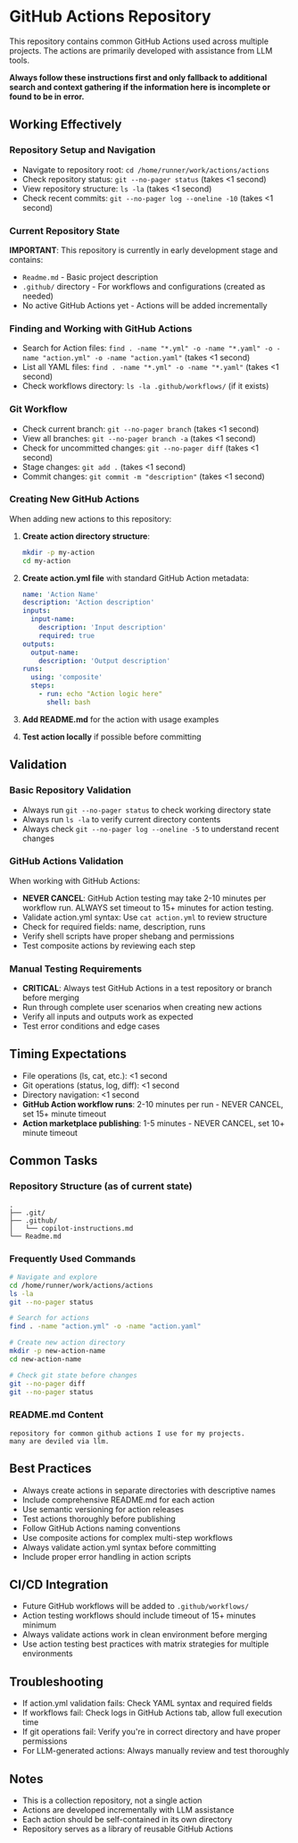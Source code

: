 # GitHub Actions Repository

This repository contains common GitHub Actions used across multiple projects. The actions are primarily developed with assistance from LLM tools.

**Always follow these instructions first and only fallback to additional search and context gathering if the information here is incomplete or found to be in error.**

## Working Effectively

### Repository Setup and Navigation
- Navigate to repository root: `cd /home/runner/work/actions/actions`
- Check repository status: `git --no-pager status` (takes <1 second)
- View repository structure: `ls -la` (takes <1 second)
- Check recent commits: `git --no-pager log --oneline -10` (takes <1 second)

### Current Repository State
**IMPORTANT**: This repository is currently in early development stage and contains:
- `Readme.md` - Basic project description
- `.github/` directory - For workflows and configurations (created as needed)
- No active GitHub Actions yet - Actions will be added incrementally

### Finding and Working with GitHub Actions
- Search for Action files: `find . -name "*.yml" -o -name "*.yaml" -o -name "action.yml" -o -name "action.yaml"` (takes <1 second)
- List all YAML files: `find . -name "*.yml" -o -name "*.yaml"` (takes <1 second)
- Check workflows directory: `ls -la .github/workflows/` (if it exists)

### Git Workflow
- Check current branch: `git --no-pager branch` (takes <1 second)
- View all branches: `git --no-pager branch -a` (takes <1 second)
- Check for uncommitted changes: `git --no-pager diff` (takes <1 second)
- Stage changes: `git add .` (takes <1 second)
- Commit changes: `git commit -m "description"` (takes <1 second)

### Creating New GitHub Actions
When adding new actions to this repository:

1. **Create action directory structure**:
   ```bash
   mkdir -p my-action
   cd my-action
   ```

2. **Create action.yml file** with standard GitHub Action metadata:
   ```yaml
   name: 'Action Name'
   description: 'Action description'
   inputs:
     input-name:
       description: 'Input description'
       required: true
   outputs:
     output-name:
       description: 'Output description'
   runs:
     using: 'composite'
     steps:
       - run: echo "Action logic here"
         shell: bash
   ```

3. **Add README.md** for the action with usage examples

4. **Test action locally** if possible before committing

## Validation

### Basic Repository Validation
- Always run `git --no-pager status` to check working directory state
- Always run `ls -la` to verify current directory contents
- Always check `git --no-pager log --oneline -5` to understand recent changes

### GitHub Actions Validation
When working with GitHub Actions:
- **NEVER CANCEL**: GitHub Action testing may take 2-10 minutes per workflow run. ALWAYS set timeout to 15+ minutes for action testing.
- Validate action.yml syntax: Use `cat action.yml` to review structure
- Check for required fields: name, description, runs
- Verify shell scripts have proper shebang and permissions
- Test composite actions by reviewing each step

### Manual Testing Requirements
- **CRITICAL**: Always test GitHub Actions in a test repository or branch before merging
- Run through complete user scenarios when creating new actions
- Verify all inputs and outputs work as expected
- Test error conditions and edge cases

## Timing Expectations
- File operations (ls, cat, etc.): <1 second
- Git operations (status, log, diff): <1 second  
- Directory navigation: <1 second
- **GitHub Action workflow runs**: 2-10 minutes per run - NEVER CANCEL, set 15+ minute timeout
- **Action marketplace publishing**: 1-5 minutes - NEVER CANCEL, set 10+ minute timeout

## Common Tasks

### Repository Structure (as of current state)
```
.
├── .git/
├── .github/
│   └── copilot-instructions.md
└── Readme.md
```

### Frequently Used Commands
```bash
# Navigate and explore
cd /home/runner/work/actions/actions
ls -la
git --no-pager status

# Search for actions
find . -name "action.yml" -o -name "action.yaml"

# Create new action directory
mkdir -p new-action-name
cd new-action-name

# Check git state before changes
git --no-pager diff
git --no-pager status
```

### README.md Content
```
repository for common github actions I use for my projects. 
many are deviled via llm.
```

## Best Practices
- Always create actions in separate directories with descriptive names
- Include comprehensive README.md for each action
- Use semantic versioning for action releases
- Test actions thoroughly before publishing
- Follow GitHub Actions naming conventions
- Use composite actions for complex multi-step workflows
- Always validate action.yml syntax before committing
- Include proper error handling in action scripts

## CI/CD Integration
- Future GitHub workflows will be added to `.github/workflows/`
- Action testing workflows should include timeout of 15+ minutes minimum
- Always validate actions work in clean environment before merging
- Use action testing best practices with matrix strategies for multiple environments

## Troubleshooting
- If action.yml validation fails: Check YAML syntax and required fields
- If workflows fail: Check logs in GitHub Actions tab, allow full execution time
- If git operations fail: Verify you're in correct directory and have proper permissions
- For LLM-generated actions: Always manually review and test thoroughly

## Notes
- This is a collection repository, not a single action
- Actions are developed incrementally with LLM assistance
- Each action should be self-contained in its own directory
- Repository serves as a library of reusable GitHub Actions